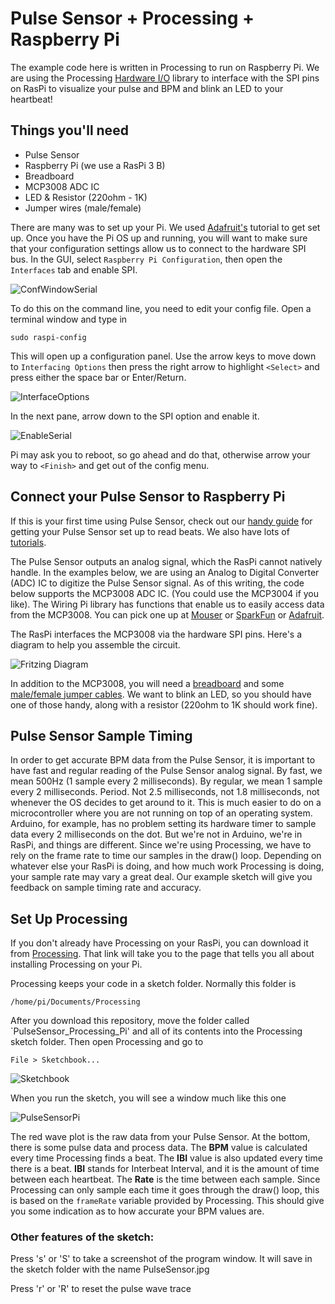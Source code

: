 # Pulse Sensor + Processing + Raspberry Pi
The example code here is written in Processing to run on Raspberry Pi. We are using the Processing [Hardware I/O](https://processing.org/reference/libraries/io/index.html) library to interface with the SPI pins on RasPi to visualize your pulse and BPM and blink an LED to your heartbeat!

## Things you'll need

* Pulse Sensor
* Raspberry Pi (we use a RasPi 3 B)
* Breadboard
* MCP3008 ADC IC
* LED & Resistor (220ohm - 1K)
* Jumper wires (male/female)

There are many was to set up your Pi. We used [Adafruit's](https://learn.adafruit.com/series/learn-raspberry-pi) tutorial to get set up. Once you have the Pi OS up and running, you will want to make sure that your configuration settings allow us to connect to the hardware SPI bus. In the GUI, select `Raspberry Pi Configuration`, then open the `Interfaces` tab and enable SPI.

![ConfWindowSerial](../images/PiConfigWindowSPI.png)

To do this on the command line, you need to edit your config file. Open a terminal window and type in

	sudo raspi-config
	
This will open up a configuration panel. Use the arrow keys to move down to `Interfacing Options` then press the right arrow to highlight `<Select>` and press either the space bar or Enter/Return. 

![InterfaceOptions](../images/InterfacingOptions.png)

In the next pane, arrow down to the SPI option and enable it.

![EnableSerial](../images/EnableSPI.png)

Pi may ask you to reboot, so go ahead and do that, otherwise arrow your way to `<Finish>` and get out of the config menu.

## Connect your Pulse Sensor to Raspberry Pi
If this is your first time using Pulse Sensor, check out our [handy guide](https://docs.google.com/document/d/1d8EwDcXH1AZpIpEnrET28EBgStrbkbppxjQZcNRAlkI/edit?usp=sharing) for getting your Pulse Sensor set up to read beats. We also have lots of [tutorials](https://pulsesensor.com/).


The Pulse Sensor outputs an analog signal, which the RasPi cannot natively handle. In the examples below, we are using an Analog to Digital Converter (ADC) IC to digitize the Pulse Sensor signal. As of this writing, the code below supports the MCP3008 ADC IC. (You could use the MCP3004 if you like). The Wiring Pi library has functions that enable us to easily access data from the MCP3008. You can pick one up at [Mouser](https://www.mouser.com/ProductDetail/Microchip-Technology/MCP3008-I-SL?qs=BYQkrObauiuZK6Atf%2FfReA%3D%3D&gclid=CjwKCAjwhbHlBRAMEiwAoDA343G0yGlECsWZ5zo-5UbrMk58sLaK11XtHWNU8w9fzKlpIiY343y0YBoCrBgQAvD_BwE) or [SparkFun](https://www.sparkfun.com/products/15099) or [Adafruit](https://www.adafruit.com/product/856). 

The RasPi interfaces the MCP3008 via the hardware SPI pins. Here's a diagram to help you assemble the circuit.

![Fritzing Diagram](../images/PulseSensor_RasPi_MCP3008_fritz.png)

In addition to the MCP3008, you will need a [breadboard](https://www.adafruit.com/product/64) and some [male/female jumper cables](https://www.adafruit.com/product/826). We want to blink an LED, so you should have one of those handy, along with a resistor (220ohm to 1K should work fine).

## Pulse Sensor Sample Timing
In order to get accurate BPM data from the Pulse Sensor, it is important to have fast and regular reading of the Pulse Sensor analog signal. By fast, we mean 500Hz (1 sample every 2 milliseconds). By regular, we mean 1 sample every 2 milliseconds. Period. Not 2.5 milliseconds, not 1.8 milliseconds, not whenever the OS decides to get around to it. This is much easier to do on a microcontroller where you are not running on top of an operating system. Arduino, for example, has no problem setting its hardware timer to sample data every 2 milliseconds on the dot. But we're not in Arduino, we're in RasPi, and things are different. Since we're using Processing, we have to rely on the frame rate to time our samples in the draw() loop. Depending on whatever else your RasPi is doing, and how much work Processing is doing, your sample rate may vary a great deal. Our example sketch will give you feedback on sample timing rate and accuracy.

## Set Up Processing
If you don't already have Processing on your RasPi, you can download it from [Processing](https://pi.processing.org/download/). That link will take you to the page that tells you all about installing Processing on your Pi.

Processing keeps your code in a sketch folder. Normally this folder is

	/home/pi/Documents/Processing
	
After you download this repository, move the folder called `PulseSensor_Processing_Pi' and all of its contents into the Processing sketch folder. Then open Processing and go to

	File > Sketchbook...
	
![Sketchbook](../images/ProcessingSketchbook.png)

When you run the sketch, you will see a window much like this one

![PulseSensorPi](../images/ProcessingPiPulseWave.png)

The red wave plot is the raw data from your Pulse Sensor. At the bottom, there is some pulse data and process data. The **BPM** value is calculated every time Processing finds a beat. The **IBI** value is also updated every time there is a beat. **IBI** stands for Interbeat Interval, and it is the amount of time between each heartbeat. The **Rate** is the time between each sample. Since Processing can only sample each time it goes through the draw() loop, this is based on the `frameRate` variable provided by Processing. This should give you some indication as to how accurate your BPM values are.

### Other features of the sketch: 	

Press 's' or 'S' to take a screenshot of the program window. It will save in the sketch folder with the name PulseSensor<timestamp>.jpg

Press 'r' or 'R' to reset the pulse wave trace